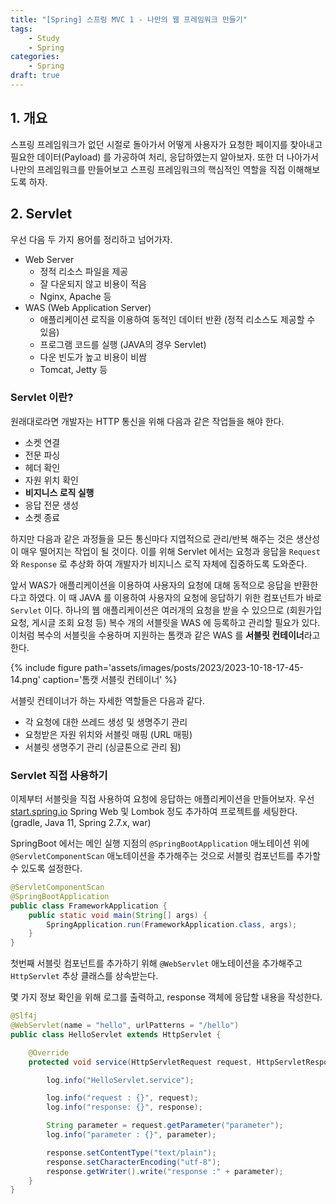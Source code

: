 ```yaml
---
title: "[Spring] 스프링 MVC 1 - 나만의 웹 프레임워크 만들기"
tags: 
    - Study
    - Spring
categories:
    - Spring
draft: true
---
```


## 1. 개요
스프링 프레임워크가 없던 시절로 돌아가서 어떻게 사용자가 요청한 페이지를 찾아내고 필요한 데이터(Payload) 를 가공하여 처리, 응답하였는지 알아보자.
또한 더 나아가서 나만의 프레임워크를 만들어보고 스프링 프레임워크의 핵심적인 역할을 직접 이해해보도록 하자.

## 2. Servlet
우선 다음 두 가지 용어를 정리하고 넘어가자.

- Web Server
    - 정적 리소스 파일을 제공
    - 잘 다운되지 않고 비용이 적음 
    - Nginx, Apache 등
- WAS (Web Application Server)
    - 애플리케이션 로직을 이용하여 동적인 데이터 반환 (정적 리소스도 제공할 수 있음)
    - 프로그램 코드를 실행 (JAVA의 경우 Servlet)
    - 다운 빈도가 높고 비용이 비쌈
    - Tomcat, Jetty 등

### Servlet 이란?
원래대로라면 개발자는 HTTP 통신을 위해 다음과 같은 작업들을 해야 한다.
- 소켓 연결
- 전문 파싱
- 헤더 확인
- 자원 위치 확인
- **비지니스 로직 실행**
- 응답 전문 생성
- 소켓 종료

하지만 다음과 같은 과정들을 모든 통신마다 지엽적으로 관리/반복 해주는 것은 생산성이 매우 떨어지는 작업이 될 것이다. 이를 위해 Servlet 에서는 요청과 응답을 `Request` 와 `Response` 로 추상화 하여 개발자가 비지니스 로직 자체에 집중하도록 도와준다.

앞서 WAS가 애플리케이션을 이용하여 사용자의 요청에 대해 동적으로 응답을 반환한다고 하였다. 이 때 JAVA 를 이용하여 사용자의 요청에 응답하기 위한 컴포넌트가 바로 `Servlet` 이다. 하나의 웹 애플리케이션은 여러개의 요청을 받을 수 있으므로 (회원가입 요청, 게시글 조회 요청 등) 복수 개의 서블릿을 WAS 에 등록하고 관리할 필요가 있다. 이처럼 복수의 서블릿을 수용하며 지원하는 톰캣과 같은 WAS 를 **서블릿 컨테이너**라고 한다.

{% include figure path='assets/images/posts/2023/2023-10-18-17-45-14.png' caption='톰캣 서블릿 컨테이너' %}

서블릿 컨테이너가 하는 자세한 역할들은 다음과 같다.
- 각 요청에 대한 쓰레드 생성 및 생명주기 관리
- 요청받은 자원 위치와 서블릿 매핑 (URL 매핑)
- 서블릿 생명주기 관리 (싱글톤으로 관리 됨)

### Servlet 직접 사용하기
이제부터 서블릿을 직접 사용하여 요청에 응답하는 애플리케이션을 만들어보자.
우선 [start.spring.io](https://start.spring.io) Spring Web 및 Lombok 정도 추가하여 프로젝트를 세팅한다. 
(gradle, Java 11, Spring 2.7.x, war)

SpringBoot 에서는 메인 실행 지점의 `@SpringBootApplication` 애노테이션 위에 `@ServletComponentScan` 애노테이션을 추가해주는 것으로 서블릿 컴포넌트를 추가할 수 있도록 설정한다. 

```java
@ServletComponentScan
@SpringBootApplication
public class FrameworkApplication {
	public static void main(String[] args) {
		SpringApplication.run(FrameworkApplication.class, args);
	}
}
```

첫번째 서블릿 컴포넌트를 추가하기 위해 `@WebServlet` 애노테이션을 추가해주고 `HttpServlet` 추상 클래스를 상속받는다.

몇 가지 정보 확인을 위해 로그를 출력하고, response 객체에 응답할 내용을 작성한다.

```java
@Slf4j
@WebServlet(name = "hello", urlPatterns = "/hello")
public class HelloServlet extends HttpServlet {

    @Override
    protected void service(HttpServletRequest request, HttpServletResponse response) throws ServletException, IOException {

        log.info("HelloServlet.service");

        log.info("request : {}", request);
        log.info("response: {}", response);

        String parameter = request.getParameter("parameter");
        log.info("parameter : {}", parameter);

        response.setContentType("text/plain");
        response.setCharacterEncoding("utf-8");
        response.getWriter().write("response :" + parameter);
    }
}
```